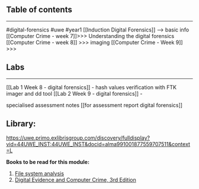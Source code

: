 ## Table of contents
---
#digital-forensics #uwe #year1 
[[Induction Digital Forensics]] --> basic info
[[Computer Crime - week 7]]>>> Understanding the digital forensics
[[Computer Crime - week 8]] >>> imaging
[[Computer Crime - Week 9]] >>> 



## Labs
---
[[Lab 1 Week 8 - digital forensics]] - hash values verification with FTK imager and dd tool
[[Lab 2 Week 9 - digital forensics]] - 

specialised assessment notes
[[for assessment report digital forensics]] 



## Library:
https://uwe.primo.exlibrisgroup.com/discovery/fulldisplay?vid=44UWE_INST:44UWE_INST&docid=alma991001877559707511&context=L

**Books to be read for this module:**
1. [File system analysis](https://learning-oreilly-com.ezproxy.uwe.ac.uk/library/view/file-system-forensic/0321268172/ch01.html)
2. [Digital Evidence and Computer Crime, 3rd Edition](https://learning-oreilly-com.ezproxy.uwe.ac.uk/library/view/digital-evidence-and/9780123742681/?ar%2F%3Forpq=&email=IPZ6CWi8VzO09volHN%2BQFA%3D%3D&tstamp=1695748576&id=2ED0BBE5CB1862ED77AA7CE38CC9AB3013BCAE7D)
